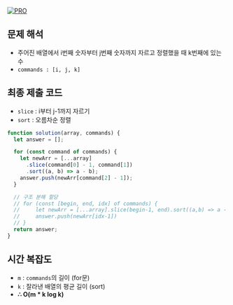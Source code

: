 [![PRO]][Link]

## 문제 해석

- 주어진 배열에서 i번째 숫자부터 j번째 숫자까지 자르고 정렬했을 때 k번째에 있는 수
- `commands : [i, j, k]`

## 최종 제출 코드

- `slice` : i부터 j-1까지 자르기
- `sort` : 오름차순 정렬

```js
function solution(array, commands) {
  let answer = [];

  for (const command of commands) {
    let newArr = [...array]
      .slice(command[0] - 1, command[1])
      .sort((a, b) => a - b);
    answer.push(newArr[command[2] - 1]);
  }

  // 구조 분해 할당
  // for (const [begin, end, idx] of commands) {
  //     let newArr = [...array].slice(begin-1, end).sort((a,b) => a - b)
  //     answer.push(newArr[idx-1])
  // }
  return answer;
}
```

## 시간 복잡도

- `m` : `commands`의 길이 (for문)
- `k` : 잘라낸 배열의 평균 길이 (sort)
- **∴ O(m \* k log k)**

<!---------------------------------------------------------------------------->

[PRO]: https://github.com/GoSSaChin/algorithm-js/assets/107768516/67c43b52-bc3f-4571-a249-5519021afbb0
[Link]: https://school.programmers.co.kr/learn/courses/30/lessons/42748

